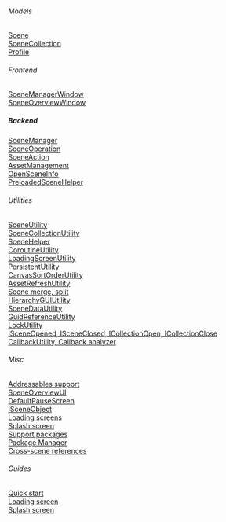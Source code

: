 ###### Models
[Scene](Scene.md)\
[SceneCollection](SceneCollection.md)\
[Profile](Profile.md)

###### Frontend
[SceneManagerWindow](SceneManagerWindow.md)\
[SceneOverviewWindow](SceneOverviewWindow.md)

##### Backend
[SceneManager](SceneManager.md)\
[SceneOperation](SceneOperation.md)\
[SceneAction](SceneAction.md)\
[AssetManagement](AssetManagement.md)\
[OpenSceneInfo](OpenSceneInfo.md)\
[PreloadedSceneHelper](PreloadedSceneHelper.md)

###### Utilities
[SceneUtility](SceneUtility.md)\
[SceneCollectionUtility](SceneCollectionUtility.md)\
[SceneHelper](SceneHelper.md)\
[CoroutineUtility](CoroutineUtility.md)\
[LoadingScreenUtility](LoadingScreenUtility.md)\
[PersistentUtility](PersistentUtility.md)\
[CanvasSortOrderUtility](CanvasSortOrderUtility.md)\
[AssetRefreshUtility](AssetRefreshUtility.md)\
[Scene merge, split](SceneMergeSplit.md)\
[HierarchyGUIUtility](HierarchyGUIUtility.md)\
[SceneDataUtility](SceneDataUtility.md)\
[GuidReferenceUtility](GuidReferenceUtility.md)\
[LockUtility](LockingUtility.md)\
[ISceneOpened, ISceneClosed, ICollectionOpen, ICollectionClose](Callbacks.md)\
[CallbackUtility, Callback analyzer](CallbackUtility.md)

###### Misc
[Addressables support](AddressablesSupport.md)\
[SceneOverviewUI](SceneOverviewUI.md)\
[DefaultPauseScreen](DefaultPauseScreen.md)\
[ISceneObject](ISceneObject.md)\
[Loading screens](LoadingScreen.md)\
[Splash screen](SplashScreen.md)\
[Support packages](SupportPackages.md)\
[Package Manager](PackageManager.md)\
[Cross-scene references](CrossSceneReferences.md)

###### Guides
[Quick start](QuickStart.md)\
[Loading screen](LoadingScreen.md#guide)\
[Splash screen](SplashScreen.md#guide)
